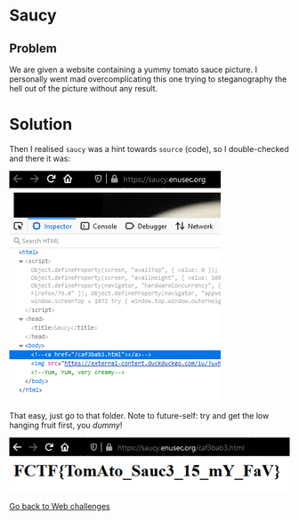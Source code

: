 # Saucy

## Problem

We are given a website containing a yummy tomato sauce picture. I personally went mad overcomplicating this one trying to steganography the hell out of the picture without any result.

# Solution

Then I realised `saucy` was a hint towards `source` (code), so I double-checked and there it was:

![1](../images/saucy1.png)

That easy, just go to that folder. Note to future-self: try and get the low hanging fruit first, you *dummy*!

![2](../images/saucy2.png)

[Go back to Web challenges](./)

